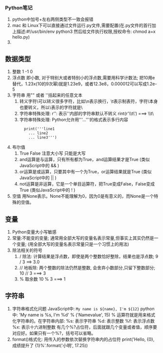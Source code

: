 ### Python笔记
1. python中加号+左右两侧类型不一致会报错
2. mac 和 Linux下可以直接通过文件运行.py文件,需要配置(在.py文件的首行加上描述:#!/usr/bin/env python3 然后给文件执行权限,授权命令: chmod a+x hello.py)
3. 

## 数据类型
1. 整数 1 -1 0
2. 浮点数 即小数, 对于特别大或者特别小的浮点数,需要用科学计数法; 把10用e替代，1.23x(10的9次幂)就是1.23e9，或者12.3e8，0.000012可以写成1.2e-5
3. 字符串 用"" 或者 ''括起来的任意文本
    1. 转义字符\可以转义很多字符，比如\n表示换行，\t表示制表符，字符\本身也要转义，所以\\表示的字符就是\
    2. 字符串特殊处理: r'': 表示''内部的字符串默认不转义 rint(r'\\\t\\') ===> \\\t\\
    3. 字符串特殊处理: Python允许用'''...'''的格式表示多行内容
        ```
          print('''line1
            ... line2
            ... line3''')
        ```
4. 布尔值
    1. True False 注意大小写 只能是大写
    2. and运算是与运算，只有所有都为True，and运算结果才是True (类似JavaScript中的 && )
    3. or运算是或运算，只要其中有一个为True，or运算结果就是True (类似JavaScript中的 || )
    4. not运算是非运算，它是一个单目运算符，把True变成False，False变成True (类似JavaScript中的 ! )
5. 空值 用None表示。None不能理解为0，因为0是有意义的，而None是一个特殊的空值。

## 变量
1. Python变量大小写敏感
2. 常量:不能变的变量; 通常用全部大写的变量名表示常量,但事实上其实仍然是一个变量; (用全部大写的变量名表示常量只是一个习惯上的用法)
2. 除法相关的符号
    1. / 除法: 计算结果是浮点数，即使是两个整数恰好整除，结果也是浮点数; 9 / 3 ==> 3.0 
    2. // 地板除: 两个整数的除法仍然是整数, 会舍弃小数部分,只留下整数部分; 10 // 3 ===> 3 
    3. % 取余数 10 % 3 ===> 1

## 字符串
1. 字符串格式化问题
    JavaScript中: `My name is ${name}, I'm ${12}`
    python中: 'My name is %s, I'm %d' % ('Namevalue', 15)
    % 运算符就是用来格式化字符串的。在字符串内部:
    %s: 表示字符串
    %d: 表示整数
    %f: 表示浮点数
    %x: 表示十六进制整数
    有几个%?占位符，后面就跟几个变量或者值，顺序要对应好。如果只有一个%?，括号可以省略。
2. format()格式化: 用传入的参数依次替换字符串内的占位符
    print('Hello, {0}, 成绩提升了 {1}%'.format('小明', 17.25))
